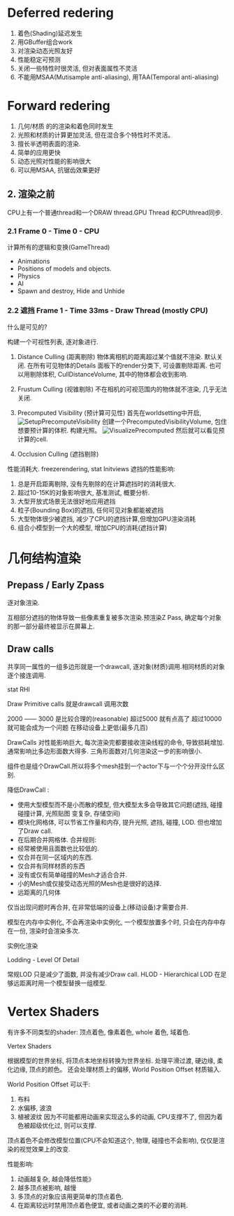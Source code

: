 # Deferred redering
1. 着色(Shading)延迟发生
2. 用GBuffer组合work
3. 对渲染动态光照友好
4. 性能稳定可预测
5. 关闭一些特性时很灵活, 但对表面属性不灵活
6. 不能用MSAA(Mutisample anti-aliasing), 用TAA(Temporal anti-aliasing)

# Forward redering
1. 几何/材质 的的渲染和着色同时发生
2. 光照和材质的计算更加灵活, 但在混合多个特性时不灵活。
3. 擅长半透明表面的渲染.
4. 简单的应用更快
5. 动态光照对性能的影响很大
6. 可以用MSAA, 抗锯齿效果更好

## 2. 渲染之前
CPU上有一个普通thread和一个DRAW thread.GPU Thread 和CPUthread同步.

### 2.1 Frame 0 - Time 0 - CPU
计算所有的逻辑和变换(GameThread)
* Animations
* Positions of models and objects.
* Physics
* AI
* Spawn and destroy, Hide and Unhide 

### 2.2 遮挡 Frame 1 - Time 33ms - Draw Thread (mostly CPU)

什么是可见的?

构建一个可视性列表, 逐对象进行.
1. Distance Culling (距离剔除)
物体离相机的距离超过某个值就不渲染.
默认关闭.
在所有可见物体的Details 面板下的render分类下, 可设置剔除距离.
也可以用剔除体积, CullDistanceVolume, 其中的物体都会收到影响.
2. Frustum Culling (视锥剔除)
不在相机的可视范围内的物体就不渲染, 几乎无法关闭.
3. Precomputed Visibility (预计算可见性)
首先在worldsetting中开启, 
![SetupPrecomputeVisibility](./image/SetupPrecomputeVisibility.png)
创建一个PrecomputedVisibilityVolume, 包住想要预计算的体积.
构建光照。
![VisualizePrecomputed](./image/VisualizePrecomputed.png)
然后就可以看见预计算的cell.

4. Occlusion Culling (遮挡剔除)

性能消耗大.
freezerendering, stat Initviews
遮挡的性能影响:
1. 总是开启距离剔除, 没有先剔除的在计算遮挡时的消耗很大.
2. 超过10-15K的对象影响很大, 基准测试, 概要分析.
3. 大型开放式场景无法很好地应用遮挡
4. 粒子(Bounding Box)的遮挡, 任何可见对象都能被遮挡
5. 大型物体很少被遮挡, 减少了CPU的遮挡计算,但增加GPU渲染消耗
6. 组合小模型到一个大的模型, 增加CPU的消耗(遮挡计算) 


# 几何结构渲染
## Prepass / Early Zpass

逐对象渲染.

互相部分遮挡的物体导致一些像素重复被多次渲染.预渲染Z Pass, 确定每个对象的那一部分最终被显示在屏幕上.

## Draw calls
共享同一属性的一组多边形就是一个drawcall, 逐对象(材质)调用.相同材质的对象逐个接连调用.

stat RHI 

Draw Primitive calls 就是drawcall 调用次数

2000 —— 3000 是比较合理的(reasonable)
超过5000 就有点高了
超过10000就可能会成为一个问题
在移动设备上更低(最多几百)

DrawCalls 对性能影响巨大, 每次渲染完都要接收渲染线程的命令, 导致损耗增加. 通常影响比多边形面数大得多.
三角形面数对几何渲染这一步的影响很小.

组件也是组个DrawCall.所以将多个mesh挂到一个actor下与一个个分开没什么区别.

降低DrawCall :
* 使用大型模型而不是小而散的模型, 但大模型太多会导致其它问题(遮挡, 碰撞碰撞计算, 光照贴图 变复杂, 存储空间)
* 模块化网格体, 可以节省工作量和内存, 提升光照, 遮挡, 碰撞, LOD. 但也增加了Draw call.
* 在后期合并网格体.
合并规则:
* 经常被使用且面数也比较低的.
* 仅合并在同一区域内的东西.
* 仅合并有同样材质的东西
* 没有或仅有简单碰撞的Mesh才适合合并.
* 小的Mesh或仅接受动态光照的Mesh也是很好的选择.
* 远距离的几何体

仅当出现问题时再合并, 在非常低端的设备上(移动设备)才需要合并.

模型在内存中实例化, 不会再渲染中实例化, 一个模型放置多个时, 只会在内存中存在一份, 渲染时会渲染多次.

实例化渲染 

Lodding - Level Of Detail

常规LOD 只是减少了面数, 并没有减少Draw call.
HLOD - Hierarchical LOD 在足够远距离时用一个模型替换一组模型.

# Vertex Shaders
有许多不同类型的shader: 顶点着色, 像素着色, whole 着色, 域着色. 

Vertex Shaders 

根据模型的世界坐标, 将顶点本地坐标转换为世界坐标.  处理平滑过渡, 硬边缘, 柔化边缘, 顶点的颜色。
还会处理材质上的偏移, World Position Offset 材质输入. 

World Position Offset 可以干:
1. 布料
2. 水偏移, 波浪
3. 植被波纹
因为不可能都用动画来实现这么多的动画, CPU支撑不了, 但因为着色被超级优化过, 则可以支撑.

顶点着色不会修改模型位置(CPU不会知道这个, 物理, 碰撞也不会影响), 仅仅是渲染的视觉效果上的改变.

性能影响: 
1. 动画越复杂, 越会降低性能》
2. 越多顶点被影响, 越慢
3. 多顶点的对象应该用更简单的顶点着色.
4. 在距离较远时禁用顶点着色便宜, 或者动画之类的不必要的消耗.